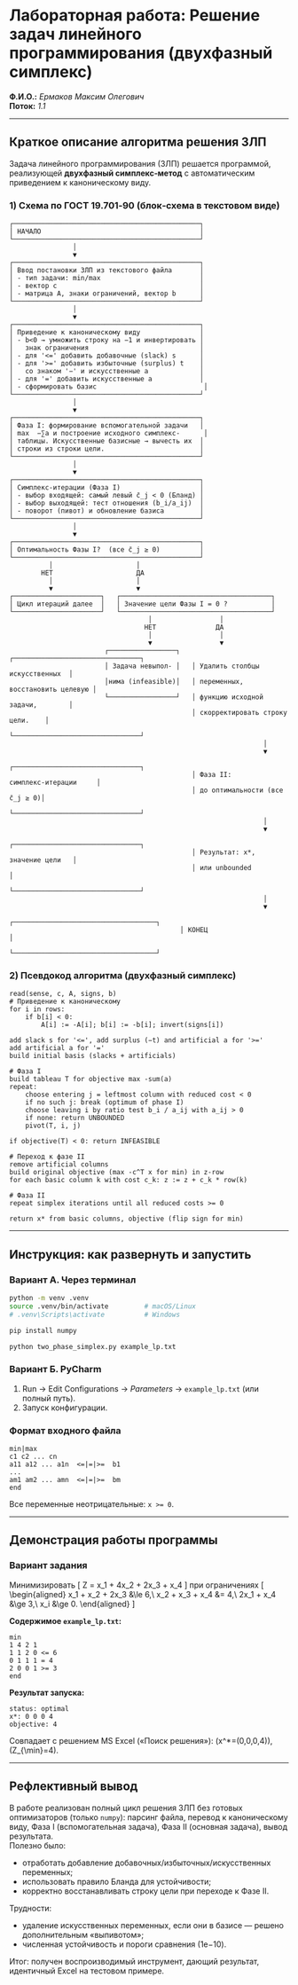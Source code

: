 
# Лабораторная работа: Решение задач линейного программирования (двухфазный симплекс)

**Ф.И.О.:** *Ермаков Максим Олегович*  
**Поток:** *1.1*

---

## Краткое описание алгоритма решения ЗЛП

Задача линейного программирования (ЗЛП) решается программой, реализующей **двухфазный симплекс‑метод** c автоматическим приведением к каноническому виду.

### 1) Схема по ГОСТ 19.701‑90 (блок‑схема в текстовом виде)

```
┌───────────────────────────────────────────────┐
│ НАЧАЛО                                        │
└───────────────────────────────────────────────┘
                │
                ▼
┌───────────────────────────────────────────────┐
│ Ввод постановки ЗЛП из текстового файла       │
│ - тип задачи: min/max                         │
│ - вектор c                                    │
│ - матрица A, знаки ограничений, вектор b      │
└───────────────────────────────────────────────┘
                │
                ▼
┌───────────────────────────────────────────────┐
│ Приведение к каноническому виду               │
│ - b<0 → умножить строку на −1 и инвертировать │
│   знак ограничения                            │
│ - для '<=' добавить добавочные (slack) s      │
│ - для '>=' добавить избыточные (surplus) t    │
│   со знаком '−' и искусственные a             │
│ - для '=' добавить искусственные a            │
│ - сформировать базис                           │
└───────────────────────────────────────────────┘
                │
                ▼
┌───────────────────────────────────────────────┐
│ Фаза I: формирование вспомогательной задачи   │
│ max  −∑a и построение исходного симплекс‑      │
│ таблицы. Искусственные базисные → вычесть их  │
│ строки из строки цели.                        │
└───────────────────────────────────────────────┘
                │
                ▼
┌───────────────────────────────────────────────┐
│ Симплекс‑итерации (Фаза I)                    │
│ - выбор входящей: самый левый c̄_j < 0 (Бланд) │
│ - выбор выходящей: тест отношения (b_i/a_ij)  │
│ - поворот (пивот) и обновление базиса         │
└───────────────────────────────────────────────┘
                │
                ▼
┌───────────────────────────────────────────────┐
│ Оптимальность Фазы I?  (все c̄_j ≥ 0)          │
└───────────────────────────────────────────────┘
          │                     │
        НЕТ                     ДА
          │                     │
          ▼                     ▼
┌──────────────────────┐   ┌──────────────────────────────────────┐
│ Цикл итераций далее  │   │ Значение цели Фазы I = 0 ?           │
└──────────────────────┘   └──────────────────────────────────────┘
                                   │                 │
                                  НЕТ               ДА
                                   │                 │
                                   ▼                 ▼
                        ┌─────────────────┐   ┌────────────────────────────────┐
                        │ Задача невыпол- │   │ Удалить столбцы искусственных  │
                        │нима (infeasible)│   │ переменных, восстановить целевую │
                        └─────────────────┘   │ функцию исходной задачи,        │
                                              │ скорректировать строку цели.    │
                                              └────────────────────────────────┘
                                                                │
                                                                ▼
                                              ┌────────────────────────────────┐
                                              │ Фаза II: симплекс‑итерации     │
                                              │ до оптимальности (все c̄_j ≥ 0)│
                                              └────────────────────────────────┘
                                                                │
                                                                ▼
                                              ┌────────────────────────────────┐
                                              │ Результат: x*, значение цели   │
                                              │ или unbounded                  │
                                              └────────────────────────────────┘
                                                                │
                                                                ▼
                                           ┌────────────────────────────────────┐
                                           │ КОНЕЦ                              │
                                           └────────────────────────────────────┘
```

### 2) Псевдокод алгоритма (двухфазный симплекс)

```text
read(sense, c, A, signs, b)
# Приведение к каноническому
for i in rows:
    if b[i] < 0:
        A[i] := -A[i]; b[i] := -b[i]; invert(signs[i])

add slack s for '<=', add surplus (−t) and artificial a for '>='
add artificial a for '='
build initial basis (slacks + artificials)

# Фаза I
build tableau T for objective max -sum(a)
repeat:
    choose entering j = leftmost column with reduced cost < 0
    if no such j: break (optimum of phase I)
    choose leaving i by ratio test b_i / a_ij with a_ij > 0
    if none: return UNBOUNDED
    pivot(T, i, j)

if objective(T) < 0: return INFEASIBLE

# Переход к фазе II
remove artificial columns
build original objective (max -c^T x for min) in z-row
for each basic column k with cost c_k: z := z + c_k * row(k)

# Фаза II
repeat simplex iterations until all reduced costs >= 0

return x* from basic columns, objective (flip sign for min)
```

---

## Инструкция: как развернуть и запустить

### Вариант А. Через терминал
```bash
python -m venv .venv
source .venv/bin/activate         # macOS/Linux
# .venv\Scripts\activate          # Windows

pip install numpy

python two_phase_simplex.py example_lp.txt
```

### Вариант Б. PyCharm
1. Run → Edit Configurations → *Parameters* → `example_lp.txt` (или полный путь).  
2. Запуск конфигурации.

### Формат входного файла
```
min|max
c1 c2 ... cn
a11 a12 ... a1n  <=|=|>=  b1
...
am1 am2 ... amn  <=|=|>=  bm
end
```
Все переменные неотрицательные: `x >= 0`.

---

## Демонстрация работы программы

### Вариант задания
Минимизировать
\[
Z = x_1 + 4x_2 + 2x_3 + x_4
\]
при ограничениях
\[
\begin{aligned}
x_1 + x_2 + 2x_3 &\le 6,\\
x_2 + x_3 + x_4 &= 4,\\
2x_1 + x_4 &\ge 3,\\
x_i &\ge 0.
\end{aligned}
\]

**Содержимое `example_lp.txt`:**
```
min
1 4 2 1
1 1 2 0 <= 6
0 1 1 1 = 4
2 0 0 1 >= 3
end
```

**Результат запуска:**
```
status: optimal
x*: 0 0 0 4
objective: 4
```

Совпадает с решением MS Excel («Поиск решения»): \(x^*=(0,0,0,4)\), \(Z_{\min}=4\).

---

## Рефлективный вывод

В работе реализован полный цикл решения ЗЛП без готовых оптимизаторов (только `numpy`): парсинг файла, перевод к каноническому виду, Фаза I (вспомогательная задача), Фаза II (основная задача), вывод результата.  
Полезно было:
- отработать добавление добавочных/избыточных/искусственных переменных;
- использовать правило Бланда для устойчивости;
- корректно восстанавливать строку цели при переходе к Фазе II.

Трудности:
- удаление искусственных переменных, если они в базисе — решено дополнительным «выпивотом»;
- численная устойчивость и пороги сравнения (1e−10).

Итог: получен воспроизводимый инструмент, дающий результат, идентичный Excel на тестовом примере.
